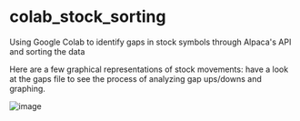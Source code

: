 # colab_stock_sorting
Using Google Colab to identify gaps in stock symbols through Alpaca's API and sorting the data

Here are a few graphical representations of stock movements: have a look at the gaps file to see the process of analyzing gap ups/downs and graphing. 

![image](https://user-images.githubusercontent.com/116671665/208496427-7584aeef-33f1-4985-a5b3-cee80abc0f05.png)
